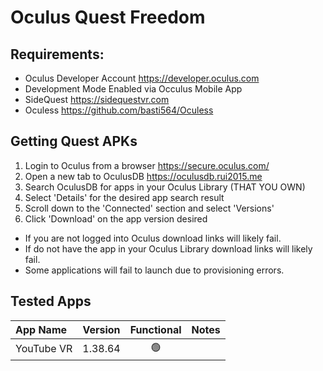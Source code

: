 # Oculus Quest Freedom

## Requirements: 
* Oculus Developer Account https://developer.oculus.com
* Development Mode Enabled via Occulus Mobile App
* SideQuest https://sidequestvr.com
* Oculess https://github.com/basti564/Oculess


## Getting Quest APKs
1. Login to Oculus from a browser https://secure.oculus.com/
2. Open a new tab to OculusDB https://oculusdb.rui2015.me
3. Search OculusDB for apps in your Oculus Library (THAT YOU OWN)
4. Select 'Details' for the desired app search result
5. Scroll down to the 'Connected' section and select 'Versions'
6. Click 'Download' on the app version desired


* If you are not logged into Oculus download links will likely fail.
* If do not have the app in your Oculus Library download links will likely fail.
* Some applications will fail to launch due to provisioning errors.


## Tested Apps

App Name | Version | Functional | Notes
:---|:---:|:---:|:---
YouTube VR | 1.38.64 | :green_circle:


<!---
emil-muzz/emil-muzz is a ✨ special ✨ repository because its `README.md` (this file) appears on your GitHub profile.
You can click the Preview link to take a look at your changes.
--->
